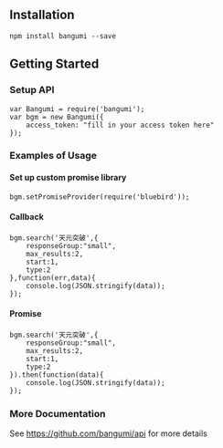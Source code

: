 Installation
-----------------------
	npm install bangumi --save


Getting Started
-----------------------

### Setup API
	var Bangumi = require('bangumi');
	var bgm = new Bangumi({
        access_token: "fill in your access token here"
	});


### Examples of Usage

#### Set up custom promise library
    bgm.setPromiseProvider(require('bluebird'));

#### Callback
	bgm.search('天元突破',{
		responseGroup:"small",
		max_results:2,
		start:1,
		type:2
	},function(err,data){
		console.log(JSON.stringify(data));
	});

#### Promise
	bgm.search('天元突破',{
		responseGroup:"small",
		max_results:2,
		start:1,
		type:2
	}).then(function(data){
		console.log(JSON.stringify(data));
	});

### More Documentation
See https://github.com/bangumi/api for more details
